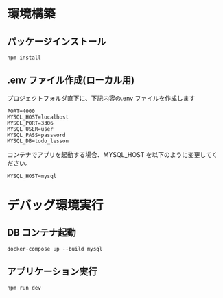 # 環境構築

## パッケージインストール

```
npm install
```

## .env ファイル作成(ローカル用)

プロジェクトフォルダ直下に、下記内容の.env ファイルを作成します

```
PORT=4000
MYSQL_HOST=localhost
MYSQL_PORT=3306
MYSQL_USER=user
MYSQL_PASS=password
MYSQL_DB=todo_lesson
```

コンテナでアプリを起動する場合、MYSQL_HOST を以下のように変更してください。

```
MYSQL_HOST=mysql
```

# デバッグ環境実行

## DB コンテナ起動

```
docker-compose up --build mysql
```

## アプリケーション実行

```
npm run dev
```
